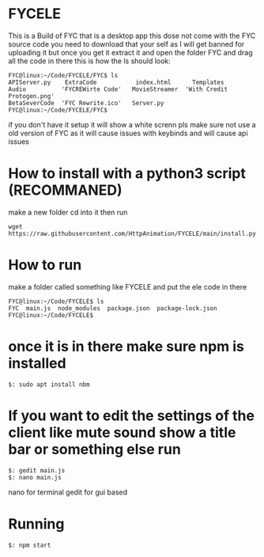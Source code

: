 # FYCELE

This is a Build of FYC that is a desktop app this dose not come with the FYC source code you need to download that your self as I will get banned for uploading it but once you get it extract it and open the folder FYC and drag all the code in there this is how the ls should look:

    FYC@linux:~/Code/FYCELE/FYC$ ls
    APIServer.py    ExtraCode           index.html      Templates
    Audio          'FYCREWirte Code'   MovieStreamer  'With Credit Protogen.png'
    BetaSeverCode  'FYC Rewrite.ico'   Server.py
    FYC@linux:~/Code/FYCELE/FYC$ 

if you don't have it setup it will show a white screnn pls make sure not use a old version of FYC as it will cause issues with keybinds and will cause api issues

# How to install with a python3 script (RECOMMANED)
make a new folder cd into it then run



    wget https://raw.githubusercontent.com/HttpAnimation/FYCELE/main/install.py

# How to run
make a folder called something like FYCELE and put the ele code in there

    FYC@linux:~/Code/FYCELE$ ls
    FYC  main.js  node_modules  package.json  package-lock.json
    FYC@linux:~/Code/FYCELE$ 

# once it is in there make sure npm is installed
    $: sudo apt install nbm

# If you want to edit the settings of the client like mute sound show a title bar or something else run 
    $: gedit main.js
    $: nano main.js

nano for terminal gedit for gui based

# Running
    $: npm start